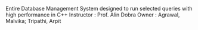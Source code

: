 Entire Database Management System designed to run selected queries with high performance in C++
Instructor : Prof. Alin Dobra
Owner : Agrawal, Malvika; Tripathi, Arpit